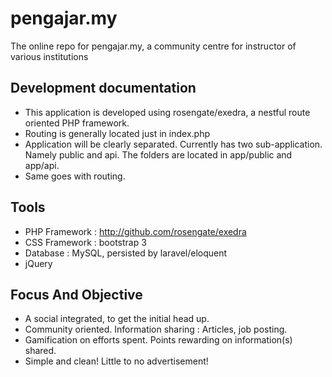 # pengajar.my
The online repo for pengajar.my, a community centre for instructor of various institutions

## Development documentation
- This application is developed using rosengate/exedra, a nestful route oriented PHP framework.
- Routing is generally located just in index.php
- Application will be clearly separated. Currently has two sub-application. Namely public and api. The folders are located in app/public and app/api. 
- Same goes with routing.

## Tools
- PHP Framework : http://github.com/rosengate/exedra
- CSS Framework : bootstrap 3
- Database : MySQL, persisted by laravel/eloquent
- jQuery

## Focus And Objective
- A social integrated, to get the initial head up.
- Community oriented. Information sharing : Articles, job posting. 
- Gamification on efforts spent. Points rewarding on information(s) shared.
- Simple and clean! Little to no advertisement!
